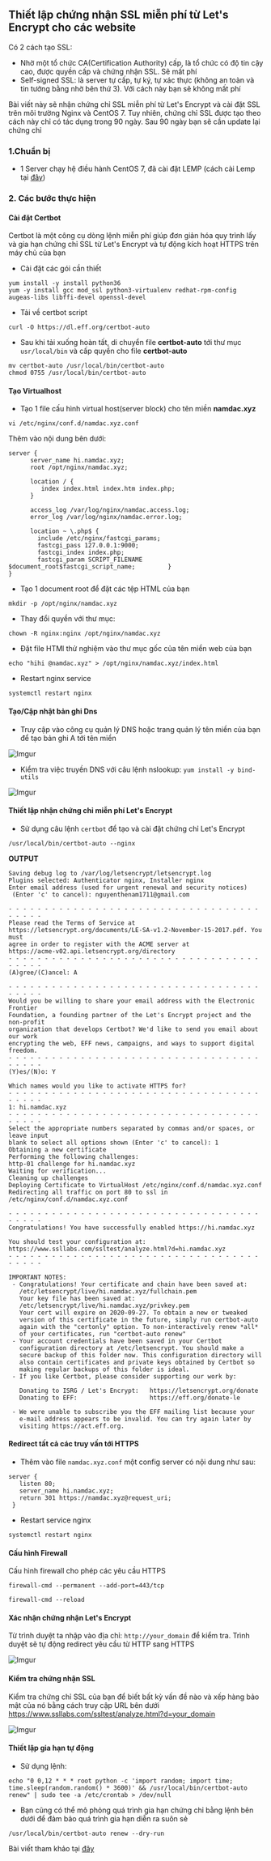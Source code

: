 ## Thiết lập chứng nhận SSL miễn phí từ Let's Encrypt cho các website
Có 2 cách tạo SSL:
 * Nhờ một tổ chức CA(Certification Authority) cấp, là tổ chức có độ tin cậy cao, được quyền cấp và chứng nhận SSL. Sẽ mất phí
 * Self-signed SSL: là server tự cấp, tự ký, tự xác thực (không an toàn và tin tưởng bằng nhờ bên thứ 3). Với cách này bạn sẽ không mất phí

Bài viết này sẽ nhận chứng chỉ SSL miễn phí từ Let's Encrypt và cài đặt SSL trên môi trường Nginx và CentOS 7. Tuy nhiên, chứng chỉ SSL được tạo theo cách này chỉ có tác dụng trong 90 ngày. Sau 90 ngày bạn sẽ cần update lại chứng chỉ

### 1.Chuẩn bị
 * 1 Server chạy hệ điều hành CentOS 7, đã cài đặt LEMP (cách cài Lemp tại [đây](https://github.com/namdachb/linux/blob/master/Wordpress-LEMP/LEMP-centos.md))

### 2. Các bước thực hiện
#### Cài đặt Certbot
Certbot là một công cụ dòng lệnh miễn phí giúp đơn giản hóa quy trình lấy và gia hạn chứng chỉ SSL từ Let's Encrypt và tự động kích hoạt HTTPS trên máy chủ của bạn 
 
 * Cài đặt các gói cần thiết

```
yum install -y install python36
yum -y install gcc mod_ssl python3-virtualenv redhat-rpm-config augeas-libs libffi-devel openssl-devel
```

 * Tải về certbot script

`curl -O https://dl.eff.org/certbot-auto`

 * Sau khi tải xuống hoàn tất, di chuyển file **certbot-auto** tới thư mục `usr/local/bin` và cấp quyền cho file **certbot-auto**

```
mv certbot-auto /usr/local/bin/certbot-auto
chmod 0755 /usr/local/bin/certbot-auto
```

#### Tạo Virtualhost
 * Tạo 1 file cấu hình virtual host(server block) cho tên miền **namdac.xyz**

`vi /etc/nginx/conf.d/namdac.xyz.conf`

Thêm vào nội dung bên dưới:
```
server {
      server_name hi.namdac.xyz;
      root /opt/nginx/namdac.xyz;

      location / {
         index index.html index.htm index.php;
      }

      access_log /var/log/nginx/namdac.access.log;
      error_log /var/log/nginx/namdac.error.log;

      location ~ \.php$ {
        include /etc/nginx/fastcgi_params;
        fastcgi_pass 127.0.0.1:9000;
        fastcgi_index index.php;
        fastcgi_param SCRIPT_FILENAME $document_root$fastcgi_script_name;         }
}
```

 * Tạo 1 document root để đặt các tệp HTML của bạn

`mkdir -p /opt/nginx/namdac.xyz`

 * Thay đổi quyền với thư mục:

`chown -R nginx:nginx /opt/nginx/namdac.xyz`

 * Đặt file HTMl thử nghiệm vào thư mục gốc của tên miền web của bạn

```
echo "hihi @namdac.xyz" > /opt/nginx/namdac.xyz/index.html
```
 
 * Restart nginx service

`systemctl restart nginx`

#### Tạo/Cập nhật bản ghi Dns
 * Truy cập vào công cụ quản lý DNS hoặc trang quản lý tên miền của bạn để tạo bản ghi A tới tên miền 

![Imgur](https://i.imgur.com/tjhskW1.png)

 * Kiểm tra việc truyền DNS với câu lệnh nslookup: `yum install -y bind-utils`

![Imgur](https://i.imgur.com/etFert4.png)

#### Thiết lập nhận chứng chỉ miễn phí Let's Encrypt
 * Sử dụng câu lệnh `certbot` để tạo và cài đặt chứng chỉ Let's Encrypt

`/usr/local/bin/certbot-auto --nginx`

**OUTPUT**

```
Saving debug log to /var/log/letsencrypt/letsencrypt.log
Plugins selected: Authenticator nginx, Installer nginx
Enter email address (used for urgent renewal and security notices)
 (Enter 'c' to cancel): nguyenthenam1711@gmail.com

- - - - - - - - - - - - - - - - - - - - - - - - - - - - - - - - - - - - - - - -
Please read the Terms of Service at
https://letsencrypt.org/documents/LE-SA-v1.2-November-15-2017.pdf. You must
agree in order to register with the ACME server at
https://acme-v02.api.letsencrypt.org/directory
- - - - - - - - - - - - - - - - - - - - - - - - - - - - - - - - - - - - - - - -
(A)gree/(C)ancel: A

- - - - - - - - - - - - - - - - - - - - - - - - - - - - - - - - - - - - - - - -
Would you be willing to share your email address with the Electronic Frontier
Foundation, a founding partner of the Let's Encrypt project and the non-profit
organization that develops Certbot? We'd like to send you email about our work
encrypting the web, EFF news, campaigns, and ways to support digital freedom.
- - - - - - - - - - - - - - - - - - - - - - - - - - - - - - - - - - - - - - - -
(Y)es/(N)o: Y

Which names would you like to activate HTTPS for?
- - - - - - - - - - - - - - - - - - - - - - - - - - - - - - - - - - - - - - - -
1: hi.namdac.xyz
- - - - - - - - - - - - - - - - - - - - - - - - - - - - - - - - - - - - - - - -
Select the appropriate numbers separated by commas and/or spaces, or leave input
blank to select all options shown (Enter 'c' to cancel): 1
Obtaining a new certificate
Performing the following challenges:
http-01 challenge for hi.namdac.xyz
Waiting for verification...
Cleaning up challenges
Deploying Certificate to VirtualHost /etc/nginx/conf.d/namdac.xyz.conf
Redirecting all traffic on port 80 to ssl in /etc/nginx/conf.d/namdac.xyz.conf

- - - - - - - - - - - - - - - - - - - - - - - - - - - - - - - - - - - - - - - -
Congratulations! You have successfully enabled https://hi.namdac.xyz

You should test your configuration at:
https://www.ssllabs.com/ssltest/analyze.html?d=hi.namdac.xyz
- - - - - - - - - - - - - - - - - - - - - - - - - - - - - - - - - - - - - - - -

IMPORTANT NOTES:
 - Congratulations! Your certificate and chain have been saved at:
   /etc/letsencrypt/live/hi.namdac.xyz/fullchain.pem
   Your key file has been saved at:
   /etc/letsencrypt/live/hi.namdac.xyz/privkey.pem
   Your cert will expire on 2020-09-27. To obtain a new or tweaked
   version of this certificate in the future, simply run certbot-auto
   again with the "certonly" option. To non-interactively renew *all*
   of your certificates, run "certbot-auto renew"
 - Your account credentials have been saved in your Certbot
   configuration directory at /etc/letsencrypt. You should make a
   secure backup of this folder now. This configuration directory will
   also contain certificates and private keys obtained by Certbot so
   making regular backups of this folder is ideal.
 - If you like Certbot, please consider supporting our work by:

   Donating to ISRG / Let's Encrypt:   https://letsencrypt.org/donate
   Donating to EFF:                    https://eff.org/donate-le

 - We were unable to subscribe you the EFF mailing list because your
   e-mail address appears to be invalid. You can try again later by
   visiting https://act.eff.org.
```

#### Redirect tất cả các truy vấn tới HTTPS
 * Thêm vào file `namdac.xyz.conf` một config server có nội dung như sau:

```
server {
   listen 80;
   server_name hi.namdac.xyz;
   return 301 https://namdac.xyz@request_uri;
 }
```

 * Restart service nginx

`systemctl restart nginx`

#### Cấu hình Firewall
Cấu hình firewall cho phép các yêu cầu HTTPS

```
firewall-cmd --permanent --add-port=443/tcp

firewall-cmd --reload
```

#### Xác nhận chứng nhận Let's Encrypt
Từ trình duyệt ta nhập vào địa chỉ: `http://your_domain` để kiểm tra. Trình duyệt sẽ tự động redirect yêu cầu từ HTTP sang HTTPS

![Imgur](https://i.imgur.com/haQsFBF.png)

#### Kiểm tra chứng nhận SSL
Kiểm tra chứng chỉ SSL của bạn để biết bất kỳ vấn đề nào và xếp hàng bảo mật của nó bằng cách truy cập URL bên dưới https://www.ssllabs.com/ssltest/analyze.html?d=your_domain

![Imgur](https://i.imgur.com/XPjgOmT.png)

#### Thiết lập gia hạn tự động
 * Sử dụng lệnh:

```
echo "0 0,12 * * * root python -c 'import random; import time; time.sleep(random.random() * 3600)' && /usr/local/bin/certbot-auto renew" | sudo tee -a /etc/crontab > /dev/null
```

 * Bạn cũng có thể mô phỏng quá trình gia hạn chứng chỉ bằng lệnh bên dưới để đảm bảo quá trình gia hạn diễn ra suôn sẻ

`/usr/local/bin/certbot-auto renew --dry-run`


Bài viết tham khảo tại [đây](https://www.itzgeek.com/how-tos/linux/centos-how-tos/how-to-setup-lets-encrypt-ssl-certificate-with-nginx-on-rhel-8-centos-7-rhel-7.html)